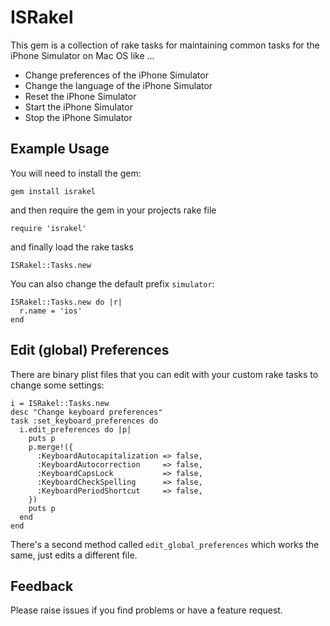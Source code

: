 # ISRakel

This gem is a collection of rake tasks for maintaining common tasks
for the iPhone Simulator on Mac OS like ...

* Change preferences of the iPhone Simulator
* Change the language of the iPhone Simulator
* Reset the iPhone Simulator
* Start the iPhone Simulator
* Stop the iPhone Simulator

## Example Usage

You will need to install the gem:

	gem install israkel

and then require the gem in your projects rake file

	require 'israkel'

and finally load the rake tasks

    ISRakel::Tasks.new

You can also change the default prefix `simulator`:

    ISRakel::Tasks.new do |r|
      r.name = 'ios'
    end

## Edit (global) Preferences

There are binary plist files that you can edit with your custom rake
tasks to change some settings:

    i = ISRakel::Tasks.new
    desc "Change keyboard preferences"
    task :set_keyboard_preferences do
      i.edit_preferences do |p|
        puts p
        p.merge!({
          :KeyboardAutocapitalization => false,
          :KeyboardAutocorrection     => false,
          :KeyboardCapsLock           => false,
          :KeyboardCheckSpelling      => false,
          :KeyboardPeriodShortcut     => false,
        })
        puts p
      end
    end

There's a second method called `edit_global_preferences` which works
the same, just edits a different file.

## Feedback

Please raise issues if you find problems or have a feature request.
